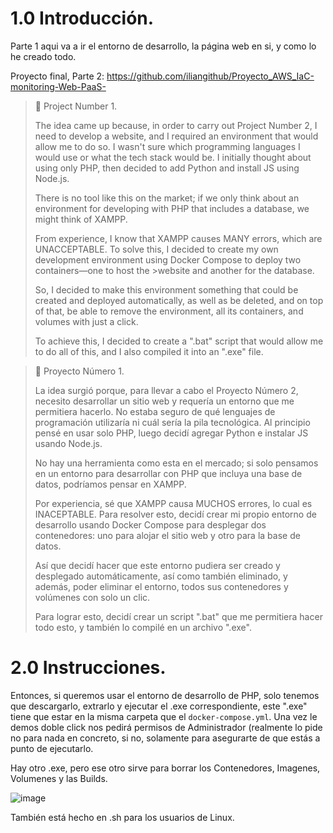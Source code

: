 # 1.0 Introducción.
Parte 1
aqui va a ir el entorno de desarrollo, la página web en si, y como lo he creado todo.

Proyecto final, Parte 2: https://github.com/iliangithub/Proyecto_AWS_IaC-monitoring-Web-PaaS-

> 🔴 Project Number 1.
>
>The idea came up because, in order to carry out Project Number 2, I need to develop a website, and I required an environment that would allow me to do so. I wasn't sure which programming languages I would use or what the tech stack would be. I initially thought about using only PHP, then decided to add Python and install JS using Node.js.
>
>There is no tool like this on the market; if we only think about an environment for developing with PHP that includes a database, we might think of XAMPP.
>
>From experience, I know that XAMPP causes MANY errors, which are UNACCEPTABLE. To solve this, I decided to create my own development environment using Docker Compose to deploy two containers—one to host the >website and another for the database.
>
>So, I decided to make this environment something that could be created and deployed automatically, as well as be deleted, and on top of that, be able to remove the environment, all its containers, and volumes with just a click.
>
>To achieve this, I decided to create a ".bat" script that would allow me to do all of this, and I also compiled it into an ".exe" file.
>


>🔴 Proyecto Número 1.
>
>La idea surgió porque, para llevar a cabo el Proyecto Número 2, necesito desarrollar un sitio web y requería un entorno que me permitiera hacerlo. No estaba seguro de qué lenguajes de programación utilizaría ni cuál sería la pila tecnológica. Al principio pensé en usar solo PHP, luego decidí agregar Python e instalar JS usando Node.js.
>
>No hay una herramienta como esta en el mercado; si solo pensamos en un entorno para desarrollar con PHP que incluya una base de datos, podríamos pensar en XAMPP.
>
>Por experiencia, sé que XAMPP causa MUCHOS errores, lo cual es INACEPTABLE. Para resolver esto, decidí crear mi propio entorno de desarrollo usando Docker Compose para desplegar dos contenedores: uno para alojar el sitio web y otro para la base de datos.
>
>Así que decidí hacer que este entorno pudiera ser creado y desplegado automáticamente, así como también eliminado, y además, poder eliminar el entorno, todos sus contenedores y volúmenes con solo un clic.
>
>Para lograr esto, decidí crear un script ".bat" que me permitiera hacer todo esto, y también lo compilé en un archivo ".exe".
>

# 2.0 Instrucciones.

Entonces, si queremos usar el entorno de desarrollo de PHP, solo tenemos que descargarlo, extrarlo y ejecutar el .exe correspondiente, este ".exe" tiene que estar en la misma carpeta que el `docker-compose.yml`.
Una vez le demos doble click nos pedirá permisos de Administrador (realmente lo pide no para nada en concreto, si no, solamente para asegurarte de que estás a punto de ejecutarlo.

Hay otro .exe, pero ese otro sirve para borrar los Contenedores, Imagenes, Volumenes y las Builds.

![image](https://github.com/user-attachments/assets/4eb90bb1-2373-4401-ab31-16ef9a3a7fec)

También está hecho en .sh para los usuarios de Linux.
